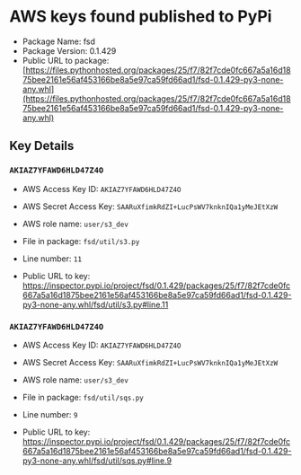 # AWS keys found published to PyPi

* Package Name: fsd
* Package Version: 0.1.429
* Public URL to package: [https://files.pythonhosted.org/packages/25/f7/82f7cde0fc667a5a16d1875bee2161e56af453166be8a5e97ca59fd66ad1/fsd-0.1.429-py3-none-any.whl](https://files.pythonhosted.org/packages/25/f7/82f7cde0fc667a5a16d1875bee2161e56af453166be8a5e97ca59fd66ad1/fsd-0.1.429-py3-none-any.whl)

## Key Details

### `AKIAZ7YFAWD6HLD47Z4O`

* AWS Access Key ID: `AKIAZ7YFAWD6HLD47Z4O`
* AWS Secret Access Key: `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` 
* AWS role name: `user/s3_dev`
* File in package: `fsd/util/s3.py`
* Line number: `11`

* Public URL to key: https://inspector.pypi.io/project/fsd/0.1.429/packages/25/f7/82f7cde0fc667a5a16d1875bee2161e56af453166be8a5e97ca59fd66ad1/fsd-0.1.429-py3-none-any.whl/fsd/util/s3.py#line.11



### `AKIAZ7YFAWD6HLD47Z4O`

* AWS Access Key ID: `AKIAZ7YFAWD6HLD47Z4O`
* AWS Secret Access Key: `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` 
* AWS role name: `user/s3_dev`
* File in package: `fsd/util/sqs.py`
* Line number: `9`

* Public URL to key: https://inspector.pypi.io/project/fsd/0.1.429/packages/25/f7/82f7cde0fc667a5a16d1875bee2161e56af453166be8a5e97ca59fd66ad1/fsd-0.1.429-py3-none-any.whl/fsd/util/sqs.py#line.9


